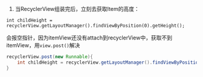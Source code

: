 1. 当RecyclerView组装完后，立刻去获取Item的高度：
```
int childHeight = recyclerView.getLayoutManager().findViewByPosition(0).getHeight();
```
会报空指针，因为itemView还没有attach到recyclerView中，获取不到itemView，用`view.post()`解决
``` java
recyclerView.post(new Runnable){
    int childHeight = recyclerView.getLayoutManager().findViewByPosition(0).getHeight();
}
```
